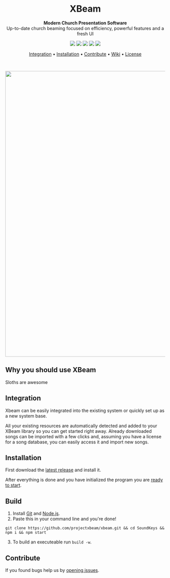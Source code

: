 
<h1 align="center">XBeam</h1>

<p align="center">
  <strong align="center">Modern Church Presentation Software</strong>
  <br />
  Up-to-date church beaming focused on efficiency, powerful features and a fresh UI
</p>

<p align="center">
  <a ><img src="https://img.shields.io/github/repo-size/projectxbeam/xbeam.svg?style=flat-square&color=success"></a>
    <a><img src="https://img.shields.io/github/tag/projectxbeam/xbeam.svg?style=flat-square&color=informational"></a>
    <a><img src="https://img.shields.io/github/downloads/projectxbeam/xbeam/total.svg?style=flat-square&color=brightgreen"></a>
    <a><img src="https://img.shields.io/github/issues-closed-raw/projectxbeam/xbeam.svg?style=flat-square&color=critical"></a>
    <a><img src="https://img.shields.io/github/last-commit/projectxbeam/xbeam.svg?style=flat-square&color=important"></a>
</p>

<p align="center">
  <a href="#integration">Integration</a> •
  <a href="#installation">Installation</a> •
  <a href="#contribute">Contribute</a> •
  <a href="https://github.com/projectxbeam/xbeam/wiki">Wiki</a> •
  <a href="https://github.com/projectxbeam/xbeam/blob/master/LICENSE">License</a>
</p>
<br>
<p align="center"><img src="https://i.imgur.com/NspZTwb.png" width="900"></p>

## Why you should use XBeam
Sloths are awesome

## Integration
Xbeam can be easily integrated into the existing system or quickly set up as a new system base.

All your existing resources are automatically detected and added to your XBeam library so you can get started right away.
Already downloaded songs can be imported with a few clicks and, assuming you have a license for a song database, you can easily access it and import new songs.

## Installation
First download the [latest release](https://github.com/projectxbeam/xbeam/releases) and install it.

After everything is done and you have initialized the program you are [ready to start](#getting-started).

## Build
1. Install [Git](https://git-scm.com/downloads) and [Node.js](https://nodejs.org/en/download/).
2. Paste this in your command line and you're done!
```
git clone https://github.com/projectxbeam/xbeam.git && cd SoundKeys && npm i && npm start
```
3. To build an executeable run `build -w`.

## Contribute
If you found bugs help us by [opening issues](https://github.com/projectxbeam/xbeam/issues).
